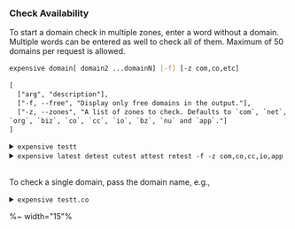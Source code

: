 ### Check Availability

To start a domain check in multiple zones, enter a word without a domain. Multiple words can be entered as well to check all of them. Maximum of 50 domains per request is allowed.

```sh
expensive domain[ domain2 ...domainN] [-f] [-z com,co,etc]
```

```table
[
  ["arg", "description"],
  ["-f, --free", "Display only free domains in the output."],
  ["-z, --zones", "A list of zones to check. Defaults to `com`, `net`, `org`, `biz`, `co`, `cc`, `io`, `bz`, `nu` and `app`."]
]
```

<details>
  <summary><code>expensive testt</code></summary>
  <table>
  <tr><td>
    <img alt="Checking domains." src="doc/check.gif" />
  </td></tr>
  </table>
</details>

<details>
  <summary><code>expensive latest detest cutest attest retest -f -z com,co,cc,io,app</code></summary>
  <table>
  <tr><td>
    <img alt="Checking free domains in specified zones." src="doc/check-f.gif" />
  </td></tr>
  </table>
</details>
<br/>

To check a single domain, pass the domain name, e.g.,

<details>
  <summary><code>expensive testt.co</code></summary>
  <table>
  <tr><td>
    <img alt="Checking a single domain." src="doc/single.gif" />
  </td></tr>
  </table>
</details>

%~ width="15"%